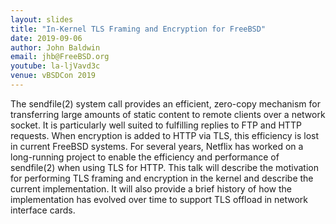 ```yaml
---
layout: slides
title: "In-Kernel TLS Framing and Encryption for FreeBSD"
date: 2019-09-06
author: John Baldwin
email: jhb@FreeBSD.org
youtube: la-ljVavd3c
venue: vBSDCon 2019
---
```

The sendfile(2) system call provides an efficient, zero-copy mechanism
for transferring large amounts of static content to remote clients
over a network socket.  It is particularly well suited to fulfilling
replies to FTP and HTTP requests.  When encryption is added to HTTP via
TLS, this efficiency is lost in current FreeBSD systems.  For several
years, Netflix has worked on a long-running project to enable the
efficiency and performance of sendfile(2) when using TLS for
HTTP.  This talk will describe the motivation for performing TLS
framing and encryption in the kernel and describe the current
implementation.  It will also provide a brief history of how the
implementation has evolved over time to support TLS offload in network
interface cards.

